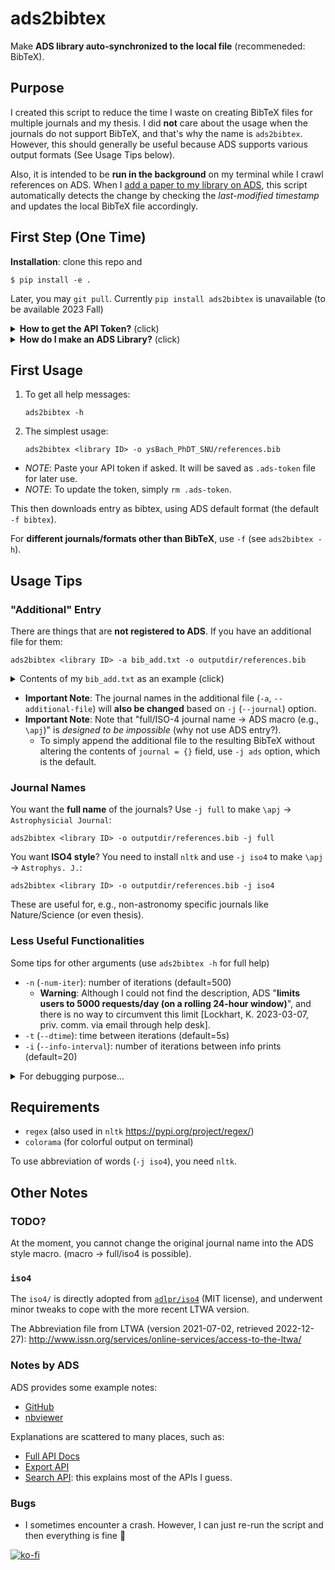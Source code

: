# ads2bibtex
Make **ADS library auto-synchronized to the local file** (recommeneded: BibTeX).


## Purpose
I created this script to reduce the time I waste on creating BibTeX files for multiple journals and my thesis. I did **not** care about the usage when the journals do not support BibTeX, and that's why the name is `ads2bibtex`. However, this should generally be useful because ADS supports various output formats (See Usage Tips below).

Also, it is intended to be **run in the background** on my terminal while I crawl references on ADS. When I [add a paper to my library on ADS](http://adsabs.github.io/help/libraries/creating-libraries), this script automatically detects the change by checking the *last-modified timestamp* and updates the local BibTeX file accordingly.


## First Step (One Time)

**Installation**: clone this repo and

    $ pip install -e .

Later, you may `git pull`. Currently `pip install ads2bibtex` is unavailable (to be available 2023 Fall)

<details><summary><b>How to get the API Token?</b> (click)</summary>

* Go to [NASA ADS](https://ui.adsabs.harvard.edu/)
* Top right: `Log In`. After logging in...
* Top right: `Account` → `Settings`
* Left: `API Token`

Do **NOT** click `Generate a new key` unless you really need it!!
</details>

<details><summary><b>How do I make an ADS Library?</b> (click)</summary>

* Top right: `Account` → `ADS Libraries`
* Left: `ADD A LIBRARY` → Set the name of the library (e.g., "PhDT", "everything", "Bach+2023AJ").
* Select `Manage Access` Tab → copy `Library ID`: ``https://ui.adsabs.harvard.edu/public-libraries/<Library ID>``

See [this](http://adsabs.github.io/help/libraries/creating-libraries) to learn how to add a paper to your library on ADS.
</p>
</details>


## First Usage

1. To get all help messages:
    ```
    ads2bibtex -h
    ```

2. The simplest usage:
    ```
    ads2bibtex <library ID> -o ysBach_PhDT_SNU/references.bib
    ```
* *NOTE*: Paste your API token if asked. It will be saved as `.ads-token` file for later use.
* *NOTE*: To update the token, simply `rm .ads-token`.

This then downloads entry as bibtex, using ADS default format (the default ``-f bibtex``).

For **different journals/formats other than BibTeX**, use `-f` (see `ads2bibtex -h`).

## Usage Tips
### "Additional" Entry
There are things that are **not registered to ADS**. If you have an additional file for them:

    ads2bibtex <library ID> -a bib_add.txt -o outputdir/references.bib

<details><summary>Contents of my <code>bib_add.txt</code> as an example (click)</summary>
<p>
I always use `-f bibtex` as default. Thus, my "additional file" is in BibTeX format:

```
% A part of my own bib_add.txt
@ARTICLE{2022_SAG_NICpolpy,
       author = {{Bach}, Yoonsoo P. and {Ishiguro}, Masateru and {Takahashi}, Jun and {Geem}, Jooyeon},
        title = "{Data Reduction Process and Pipeline for the NIC Polarimetry Mode in Python, NICpolpy}",
      journal = {Stars and Galaxies (arXiv:2212.14167)},
     keywords = {methods: data analysis, methods: observational, techniques: image processing, techniques: polarimetric},
         year = 2022,
        month = dec,
       volume = {5},
          eid = {4},
        pages = {4},
archivePrefix = {arXiv},
       eprint = {2212.14167},
 primaryClass = {astro-ph.IM},
       adsurl = {https://ui.adsabs.harvard.edu/abs/2022arXiv221214167B},
      adsnote = {}
}

@INPROCEEDINGS{gil-hutton-data,
title= {Catalogue of asteroid polarization curves},
author = {Gil-Hutton, R.},
year = {2017},
booktitle= {ACM (Asteroid, Comets, Meteors) 2017, Montevideo},
pages={Poster1.d.17},
URL= {http://gcpsj.sdf-eu.org/catalogo.html},
       adsurl = {},
      adsnote = {}
}
```

</p>
</details>

* **Important Note**: The journal names in the additional file (`-a`, `--additional-file`) will **also be changed** based on `-j` (`--journal`) option.
* **Important Note**: Note that "full/ISO-4 journal name → ADS macro (e.g., ``\apj``)" is *designed to be impossible* (why not use ADS entry?).
  * To simply append the additional file to the resulting BibTeX without altering the contents of `journal = {}` field, use `-j ads` option, which is the default.


### Journal Names
You want the **full name** of the journals? Use `-j full` to make ``\apj`` → ``Astrophysicial Journal``:

    ads2bibtex <library ID> -o outputdir/references.bib -j full

You want **ISO4 style**? You need to install `nltk` and use `-j iso4` to make ``\apj`` → ``Astrophys. J.``:

    ads2bibtex <library ID> -o outputdir/references.bib -j iso4

These are useful for, e.g., non-astronomy specific journals like Nature/Science (or even thesis).


### Less Useful Functionalities
Some tips for other arguments (use ``ads2bibtex -h`` for full help)
* ``-n`` (``-num-iter``): number of iterations (default=500)
  * **Warning**: Although I could not find the description, ADS "**limits users to 5000 requests/day (on a rolling 24-hour window)**", and there is no way to circumvent this limit [Lockhart, K. 2023-03-07, priv. comm. via email through help desk].
* ``-t`` (``--dtime``): time between iterations (default=5s)
* ``-i`` (``--info-interval``): number of iterations between info prints (default=20)

<details><summary>For debugging purpose...</summary>
<p>

If you want to save a separate output as *ADS-Export* functionality as ``bib_raw.txt`` for some reason (for me, I made it purely for debugging purpose):

    ads2bibtex <library ID> -r bib_raw.txt -o outputdir/references.bib

Use ``-f`` or ``-F`` (``--format`` or ``--format-raw``) to set the save style of output file and raw file, respectively. By default, ``-f`` is ``"bibtex"`` and ``-F`` is ``%R  # %3h_%Y_%q_%V_%p %T`` (a random testing format I used for debugging).

    ads2bibtex <library ID> -r bib_raw.txt -o outputdir/references.bib -F "%R  # %10.5N_%Y_%q_%V_%p %T"

This is the same as ADS's "Export → Custom Format". See [this help page](http://adsabs.github.io/help/actions/export) of ADS.

</p>
</details>


## Requirements
- `regex` (also used in `nltk` https://pypi.org/project/regex/)
- `colorama` (for colorful output on terminal)

To use abbreviation of words (``-j iso4``), you need `nltk`.


## Other Notes
### TODO?
At the moment, you cannot change the original journal name into the ADS style macro. (macro -> full/iso4 is possible).

### `iso4`
The `iso4/` is directly adopted from [`adlpr/iso4`](https://github.com/adlpr/iso4) (MIT license), and underwent minor tweaks to cope with the more recent LTWA version.

The Abbreviation file from LTWA (version 2021-07-02, retrieved 2022-12-27): http://www.issn.org/services/online-services/access-to-the-ltwa/

### Notes by ADS
ADS provides some example notes:
* [GitHub](https://github.com/adsabs/adsabs-dev-api)
* [nbviewer](https://nbviewer.jupyter.org/github/adsabs/adsabs-dev-api/tree/master/)

Explanations are scattered to many places, such as:
* [Full API Docs](https://ui.adsabs.harvard.edu/help/api/api-docs.html#auth)
* [Export API](https://nbviewer.jupyter.org/github/adsabs/adsabs-dev-api/blob/master/Export_API.ipynb)
* [Search API](https://nbviewer.jupyter.org/github/adsabs/adsabs-dev-api/blob/master/Search_API.ipynb): this explains most of the APIs I guess.

### Bugs
* I sometimes encounter a crash. However, I can just re-run the script and then everything is fine 🤷


[![ko-fi](https://ko-fi.com/img/githubbutton_sm.svg)](https://ko-fi.com/E1E1HAMV5)